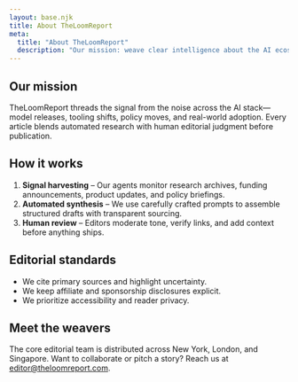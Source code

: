 ```yaml
---
layout: base.njk
title: About TheLoomReport
meta:
  title: "About TheLoomReport"
  description: "Our mission: weave clear intelligence about the AI ecosystem for investors, operators, and researchers."
---
```


## Our mission

TheLoomReport threads the signal from the noise across the AI stack—model releases, tooling shifts, policy moves, and real-world adoption. Every article blends automated research with human editorial judgment before publication.

## How it works

1. **Signal harvesting** – Our agents monitor research archives, funding announcements, product updates, and policy briefings.
2. **Automated synthesis** – We use carefully crafted prompts to assemble structured drafts with transparent sourcing.
3. **Human review** – Editors moderate tone, verify links, and add context before anything ships.

## Editorial standards

* We cite primary sources and highlight uncertainty.
* We keep affiliate and sponsorship disclosures explicit.
* We prioritize accessibility and reader privacy.

## Meet the weavers

The core editorial team is distributed across New York, London, and Singapore. Want to collaborate or pitch a story? Reach us at [editor@theloomreport.com](mailto:editor@theloomreport.com).
